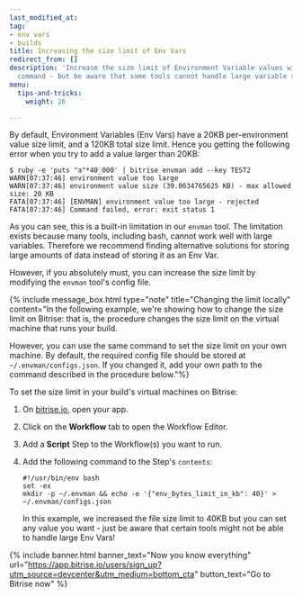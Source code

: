 ```yaml
---
last_modified_at: 
tag:
- env vars
- builds
title: Increasing the size limit of Env Vars
redirect_from: []
description: 'Increase the size limit of Environment Variable values with a simple
  command - but be aware that some tools cannot handle large variable sizes. '
menu:
  tips-and-tricks:
    weight: 26

---
```

By default, Environment Variables (Env Vars) have a 20KB per-environment value size limit, and a 120KB total size limit. Hence you getting the following error when you try to add a value larger than 20KB:

    $ ruby -e 'puts "a"*40_000' | bitrise envman add --key TEST2
    WARN[07:37:46] environment value too large                  
    WARN[07:37:46] environment value size (39.0634765625 KB) - max allowed size: 20 KB 
    FATA[07:37:46] [ENVMAN] environment value too large - rejected 
    FATA[07:37:46] Command failed, error: exit status 1  

As you can see, this is a built-in limitation in our `envman` tool. The limitation exists because many tools, including bash, cannot work well with large variables. Therefore we recommend finding alternative solutions for storing large amounts of data instead of storing it as an Env Var.

However, if you absolutely must, you can increase the size limit by modifying the `envman` tool's config file.

{% include message_box.html type="note" title="Changing the limit locally" content="In the following example, we're showing how to change the size limit on Bitrise: that is, the procedure changes the size limit on the virtual machine that runs your build.

However, you can use the same command to set the size limit on your own machine. By default, the required config file should be stored at `~/.envman/configs.json`. If you changed it, add your own path to the command described in the procedure below."%}

To set the size limit in your build's virtual machines on Bitrise:

1. On [bitrise.io](www.bitrise.io), open your app.
2. Click on the **Workflow** tab to open the Workflow Editor.
3. Add a **Script** Step to the Workflow(s) you want to run.
4. Add the following command to the Step's `contents`:

       #!/usr/bin/env bash
       set -ex
       mkdir -p ~/.envman && echo -e '{"env_bytes_limit_in_kb": 40}' > ~/.envman/configs.json

   In this example, we increased the file size limit to 40KB but you can set any value you want - just be aware that certain tools might not be able to handle large Env Vars!

{% include banner.html banner_text="Now you know everything" url="https://app.bitrise.io/users/sign_up?utm_source=devcenter&utm_medium=bottom_cta" button_text="Go to Bitrise now" %}